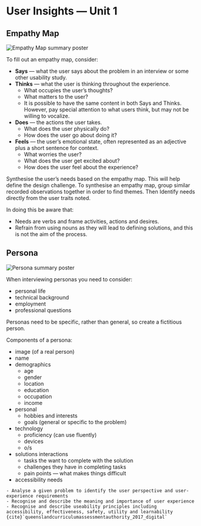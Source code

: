 # User Insights &mdash; Unit 1

## Empathy Map

![Empathy Map summary poster](assets/empathy_map.png)

To fill out an empathy map, consider:

- **Says** &mdash; what the user says about the problem in an interview or some other usability study.
- **Thinks** &mdash; what the user is thinking throughout the experience.
  - What occupies the user’s thoughts?
  - What matters to the user?
  - It is possible to have the same content in both Says and Thinks. However, pay special attention to what users think, but may not be willing to vocalize.
- **Does** &mdash; the actions the user takes.
  - What does the user physically do?
  - How does the user go about doing it?
- **Feels** &mdash; the user’s emotional state, often represented as an adjective plus a short sentence for context.
  - What worries the user?
  - What does the user get excited about?
  - How does the user feel about the experience?

Synthesise the user’s needs based on the empathy map. This will help define the design challenge. To synthesise an empathy map, group similar recorded observations together in order to find themes. Then Identify needs directly from the user traits noted.

In doing this be aware that:

- Needs are verbs and frame activities, actions and desires.
- Refrain from using nouns as they will lead to defining solutions, and this is not the aim of the process.

## Persona

![Persona summary poster](assets/persona.png)

When interviewing personas you need to consider:

- personal life
- technical background
- employment
- professional questions

Personas need to be specific, rather than general, so create a fictitious person.

Components of a persona:

- image (of a real person)
- name
- demographics
  - age
  - gender
  - location
  - education
  - occupation
  - income
- personal
  - hobbies and interests
  - goals (general or specific to the problem)
- technology
  - proficiency (can use fluently)
  - devices
  - o/s
- solutions interactions
  - tasks the want to complete with the solution
  - challenges they have in completing tasks
  - pain points &mdash; what makes things difficult
- accessibility needs

```{admonition} Unit 1 subject matter covered:
- Analyse a given problem to identify the user perspective and user-experience requirements
- Recognise and describe the meaning and importance of user experience
- Recognise and describe useability principles including accessibility, effectiveness, safety, utility and learnability
{cite}`queenslandcurriculumassessmentauthority_2017_digital`
```